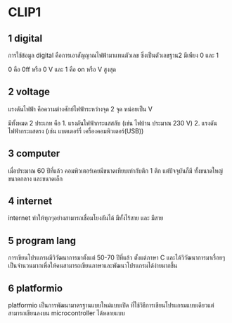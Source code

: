 # CLIP1
## 1 digital
การใช้ข้อมูล digital คือการเอาสัญญาณไฟฟ้ามาแทนตัวเลข ซึ่งเป็นตัวเลขฐาน2 มีเพียง 0 และ 1 

0 คือ 0ff หรือ 0 V และ 1 คือ on หรือ V สูงสุด
## 2 voltage
แรงดันไฟฟ้า คือความต่างศักย์ไฟฟ้าระหว่างจุด 2 จุด หน่อยเป็น V 

มีทั้งหมด 2 ประเภท คือ 1. แรงดันไฟฟ้ากระแสสลับ (เช่น ไฟบ้าน ประมาณ 230 V)  2. แรงดันไฟฟ้ากระแสตรง (เช่น แบตเตอร์รี่ เครื่องคอมพิวเตอร์(USB))
## 3 computer
เมื่อประมาณ 60 ปีที่แล้ว คอมพิวเตอร์เคยมีขนาดเทียบเท่ากับตึก 1 ตึก แต่ปัจจุบันก็มี ทั้งขนาดใหญ่ ขนาดกลาง และขนาดเล็ก 
## 4 internet
internet ทำให้ทุกๆอย่างสามารถเชื่อมโยงกันได้ มีทั้งไร้สาย และ มีสาย
## 5 program lang
การเขียนโปรแกรมมีวิวัฒนาการมาตั้งแต่ 50-70 ปีที่แล้ว ตั้งแต่ภาษา C และได้วิวัฒนาการมาเรื่อยๆเป็นจำนวนมากเพื่อให้คนสามารถเขียนภาษาและพัฒนาโปรแกรมได้ง่ายมากขึ้น
## 6 platformio
platformio เป็นการพัฒนามาตรฐานแบบใหม่แบบเปิด ที่ใช้วิธีการเขียนโปรแกรมแบบเดียวแต่สามารถเขียนลงบน microcontroller ได้หลายแบบ
